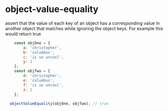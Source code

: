 # object-value-equality

assert that the value of each key of an object has a corresponding value in another object that matches while ignoring the object keys. For example this would return true

```js
	const objOne = {
		a: 'christopher',
		b: 'columbus',
		c: 'is so uncool',
		y: 2
	};
	const objTwo = {
		d: 'christopher',
		e: 'columbus',
		f: 'is so uncool',
		z: 2
	};
  
  objectValueEquality(objOne, objTwo); // true
  ```
